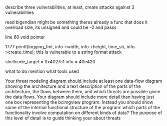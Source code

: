 describe three vulnerabilities, at least,
create attacks against 3 vulnerabilities


read bigendian might be something theres already a func that does it 
overload size, its unsigned and could be -2 and passs

line 60 void pointer

1777 printf(logging_fmt, info->width, info->height, time_str, info->create_time);
this is vulnerable to a string format attack

shellcode_target = 0x4027c1
info = 40e420

what to do
mention what tools used

Your threat modeling diagram should include at least one data-flow diagram showing the architecture and a text description of the parts of the architecture, the flows between them, and which threats are possible given the data flows. Your diagram should include more detail than having just one box representing the bcimgview program. Instead you should show some of the internal functional structure of the program: which parts of the functionality involve computation on different kinds of data? The purpose of this level of detail is to guide thinking your about threats


